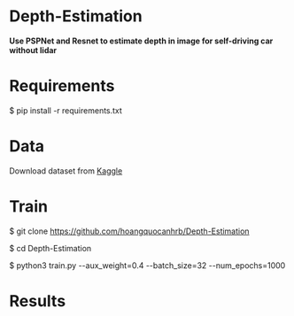 # Depth-Estimation

**Use PSPNet and Resnet to estimate depth in image for self-driving car without lidar**

# Requirements

$ pip install -r requirements.txt

# Data

Download dataset from [Kaggle](https://www.kaggle.com/datasets/sakshaymahna/cityscapes-depth-and-segmentation)

# Train

$ git clone https://github.com/hoangquocanhrb/Depth-Estimation

$ cd Depth-Estimation

$ python3 train.py --aux_weight=0.4 --batch_size=32 --num_epochs=1000

# Results